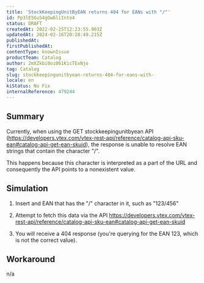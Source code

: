 ```yaml
---
title: 'StockKeepingUnitByEAN returns 404 for EANs with "/"'
id: Pp3lE5Gu54gOw6liInte4
status: DRAFT
createdAt: 2022-02-25T12:23:55.903Z
updatedAt: 2024-02-16T20:28:49.215Z
publishedAt: 
firstPublishedAt: 
contentType: knownIssue
productTeam: Catalog
author: 2mXZkbi0oi061KicTExNjo
tag: Catalog
slug: stockkeepingunitbyean-returns-404-for-eans-with-
locale: en
kiStatus: No Fix
internalReference: 479244
---
```


## Summary


Currently, when using the GET stockkeepingunitbyean API (https://developers.vtex.com/vtex-rest-api/reference/catalog-api-sku-ean#catalog-api-get-ean-skuid), the response is unable to resolve EAN strings that contain the character "/".

This happens because this character is interpreted as a part of the URL and consequently the API points to a nonexistent value.






## Simulation


1) Insert and EAN that has the "/" character in it, such as "123/456"

2) Attempt to fetch this data via the API https://developers.vtex.com/vtex-rest-api/reference/catalog-api-sku-ean#catalog-api-get-ean-skuid

3) You will receive a 404 response (you're querying for the EAN 123, which is not the correct value).





## Workaround


n/a

